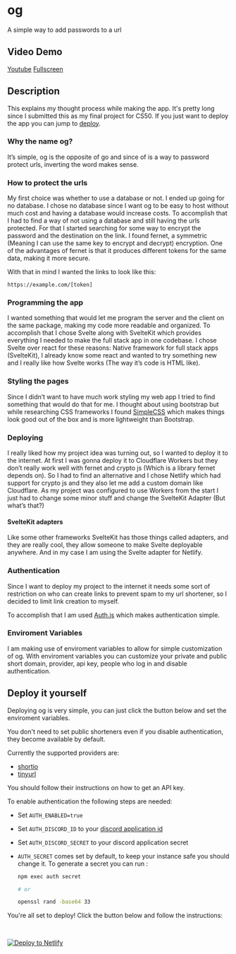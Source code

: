 # og

A simple way to add passwords to a url

## Video Demo

[Youtube](https://youtu.be/SY1Ondlh5bA)
[Fullscreen](https://www.youtube.com/embed/SY1Ondlh5bA?autoplay=0&enablejsapi=1&iv_load_policy=3&mute=0&origin=https%3A%2F%2Fvideo.cs50.io&playsinline=1&rel=0&modestbranding=0&start=0&widgetid=1)

## Description

This explains my thought process while making the app.
It's pretty long since I submitted this as my final project for CS50.
If you just want to deploy the app you can jump to [deploy](#deploy-it-yourself).

### Why the name og?

It’s simple, og is the opposite of go and since of is a way to password protect urls, inverting the word makes sense.

### How to protect the urls

My first choice was whether to use a database or not. I ended up going for no database.
I chose no database since I want og to be easy to host without much cost and having a database would increase costs.
To accomplish that I had to find a way of not using a database and still having the urls protected.
For that I started searching for some way to encrypt the password and the destination on the link.
I found fernet, a symmetric (Meaning I can use the same key to encrypt and decrypt) encryption.
One of the advantages of fernet is that it produces different tokens for the same data, making it more secure.

With that in mind I wanted the links to look like this:

```
https://example.com/[token]
```

### Programming the app

I wanted something that would let me program the server and the client on the same package, making my code more readable and organized.
To accomplish that I chose Svelte along with SvelteKit which provides everything I needed to make the full stack app in one codebase.
I chose Svelte over react for these reasons: Native framework for full stack apps (SvelteKit), I already know some react and wanted to try something new and I really like how Svelte works (The way it’s code is HTML like).

### Styling the pages

Since I didn’t want to have much work styling my web app I tried to find something that would do that for me.
I thought about using bootstrap but while researching CSS frameworks I found [SimpleCSS](https://simplecss.org) which makes things look good out of the box and is more lightweight than Bootstrap.

### Deploying

I really liked how my project idea was turning out, so I wanted to deploy it to the internet.
At first I was gonna deploy it to Cloudflare Workers but they don’t really work well with fernet and crypto js (Which is a library fernet depends on).
So I had to find an alternative and I chose Netlify which had support for crypto js and they also let me add a custom domain like Cloudflare.
As my project was configured to use Workers from the start I just had to change some minor stuff and change the SvelteKit Adapter (But what’s that?)

#### SvelteKit adapters

Like some other frameworks SvelteKit has those things called adapters, and they are really cool, they allow someone to make Svelte deployable anywhere. And in my case I am using the Svelte adapter for Netlify.

### Authentication

Since I want to deploy my project to the internet it needs some sort of restriction on who can create links to prevent spam to my url shortener, so I decided to limit link creation to myself.

To accomplish that I am used [Auth.js](https://authjs.dev/) which makes authentication simple.

### Enviroment Variables

I am making use of enviroment variables to allow for simple customization of og.
With enviroment variables you can customize your private and public short domain, provider, api key, people who log in and disable authentication.

## Deploy it yourself

Deploying og is very simple, you can just click the button below and set the enviroment variables.

You don't need to set public shorteners even if you disable authentication, they become available by default.

Currently the supported providers are:

- [shortio](https://short.io)
- [tinyurl](https://tinyurl.com)

You should follow their instructions on how to get an API key.

To enable authentication the following steps are needed:

- Set `AUTH_ENABLED=true`
- Set `AUTH_DISCORD_ID` to your [discord application id](https://discord.com/developers)
- Set `AUTH_DISCORD_SECRET` to your discord application secret
- `AUTH_SECRET` comes set by default, to keep your instance safe you should change it.
  To generate a secret you can run :

  ```sh
  npm exec auth secret

  # or

  openssl rand -base64 33
  ```

You're all set to deploy! Click the button below and follow the instructions:

<br/>

[![Deploy to Netlify](https://www.netlify.com/img/deploy/button.svg)](https://app.netlify.com/start/deploy?repository=https://github.com/edrf12/og#AUTH_SECRET=5Yqr+8QLuNx820W0WqicTS9DcSDDGJTGyuthWZv0L2A=)
